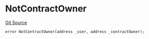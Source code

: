 # NotContractOwner
[Git Source](https://github.com/thrackle-io/tron/blob/a6e068f4bc8dd6e86015430d874759ac1519196d/src/client/token/handler/diamond/HandlerDiamondLib.sol)


```solidity
error NotContractOwner(address _user, address _contractOwner);
```

